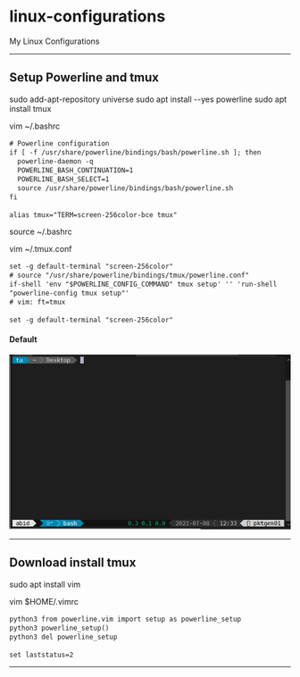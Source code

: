 # linux-configurations
My Linux Configurations


-----------------------------------------------------------------------------------------------------
## Setup Powerline and tmux

sudo add-apt-repository universe
sudo apt install --yes powerline
sudo apt install tmux

vim ~/.bashrc
```
# Powerline configuration
if [ -f /usr/share/powerline/bindings/bash/powerline.sh ]; then
  powerline-daemon -q
  POWERLINE_BASH_CONTINUATION=1
  POWERLINE_BASH_SELECT=1
  source /usr/share/powerline/bindings/bash/powerline.sh
fi

alias tmux="TERM=screen-256color-bce tmux"

```
source ~/.bashrc

vim ~/.tmux.conf
```
set -g default-terminal "screen-256color"
# source "/usr/share/powerline/bindings/tmux/powerline.conf"
if-shell 'env "$POWERLINE_CONFIG_COMMAND" tmux setup' '' 'run-shell "powerline-config tmux setup"'
# vim: ft=tmux

set -g default-terminal "screen-256color"
```



#### Default

![Light theme screenshot](/terminal-screenshot.PNG)


-----------------------------------------------------------------------------------------------------

## Download install tmux


sudo apt install vim

vim $HOME/.vimrc
```
python3 from powerline.vim import setup as powerline_setup
python3 powerline_setup()
python3 del powerline_setup

set laststatus=2
```
-----------------------------------------------------------------------------------------------------

